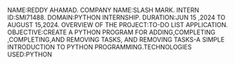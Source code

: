 NAME:REDDY AHAMAD. COMPANY NAME:SLASH MARK. INTERN ID:SMI71488. DOMAIN:PYTHON INTERNSHIP. DURATION:JUN 15 ,2024 TO AUGUST 15,2024. OVERVIEW OF THE PROJECT:TO-DO LIST APPLICATION. OBJECTIVE:CREATE A PYTHON PROGRAM FOR ADDING,COMPLETING ,COMPLETING,AND REMOVING TASKS, AND REMOVING TASKS-A SIMPLE INTRODUCTION TO PYTHON PROGRAMMING.TECHNOLOGIES USED:PYTHON
